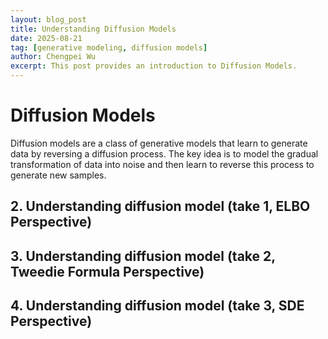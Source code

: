 ```yaml
---
layout: blog_post
title: Understanding Diffusion Models
date: 2025-08-21
tag: [generative modeling, diffusion models]
author: Chengpei Wu
excerpt: This post provides an introduction to Diffusion Models.
---
```


# Diffusion Models

Diffusion models are a class of generative models that learn to generate data by reversing a diffusion process. The key idea is to model the gradual transformation of data into noise and then learn to reverse this process to generate new samples.

## 2. Understanding diffusion model (take 1, ELBO Perspective)

## 3. Understanding diffusion model (take 2, Tweedie Formula Perspective)

## 4. Understanding diffusion model (take 3, SDE Perspective)
